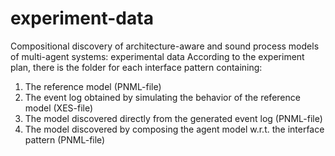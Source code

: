 # experiment-data
Compositional discovery of architecture-aware and sound process models of multi-agent systems: experimental data
According to the experiment plan, there is the folder for each interface pattern containing:
1. The reference model (PNML-file)
2. The event log obtained by simulating the behavior of the reference model (XES-file)
3. The model discovered directly from the generated event log (PNML-file)
4. The model discovered by composing the agent model w.r.t. the interface pattern (PNML-file)
